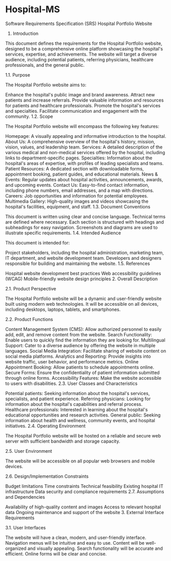 # Hospital-MS
Software Requirements Specification (SRS)
Hospital Portfolio Website

1. Introduction

This document defines the requirements for the Hospital Portfolio website, designed to be a comprehensive online platform showcasing the hospital's services, expertise, and achievements. The website will target a diverse audience, including potential patients, referring physicians, healthcare professionals, and the general public.

1.1. Purpose

The Hospital Portfolio website aims to:

Enhance the hospital's public image and brand awareness.
Attract new patients and increase referrals.
Provide valuable information and resources for patients and healthcare professionals.
Promote the hospital's services and specialties.
Facilitate communication and engagement with the community.
1.2. Scope

The Hospital Portfolio website will encompass the following key features:

Homepage: A visually appealing and informative introduction to the hospital.
About Us: A comprehensive overview of the hospital's history, mission, vision, values, and leadership team.
Services: A detailed description of the various medical and non-medical services offered by the hospital, including links to department-specific pages.
Specialties: Information about the hospital's areas of expertise, with profiles of leading specialists and teams.
Patient Resources: A dedicated section with downloadable forms, appointment booking, patient guides, and educational materials.
News & Events: Regular updates about hospital activities, announcements, awards, and upcoming events.
Contact Us: Easy-to-find contact information, including phone numbers, email addresses, and a map with directions.
Careers: Job opportunities and information for potential employees.
Multimedia Gallery: High-quality images and videos showcasing the hospital's facilities, equipment, and staff.
1.3. Document Conventions

This document is written using clear and concise language.
Technical terms are defined where necessary.
Each section is structured with headings and subheadings for easy navigation.
Screenshots and diagrams are used to illustrate specific requirements.
1.4. Intended Audience

This document is intended for:

Project stakeholders, including the hospital administration, marketing team, IT department, and website development team.
Developers and designers responsible for building and maintaining the website.
1.5. References

Hospital website development best practices
Web accessibility guidelines (WCAG)
Mobile-friendly website design principles
2. Overall Description

2.1. Product Perspective

The Hospital Portfolio website will be a dynamic and user-friendly website built using modern web technologies. It will be accessible on all devices, including desktops, laptops, tablets, and smartphones.

2.2. Product Functions

Content Management System (CMS): Allow authorized personnel to easily add, edit, and remove content from the website.
Search Functionality: Enable users to quickly find the information they are looking for.
Multilingual Support: Cater to a diverse audience by offering the website in multiple languages.
Social Media Integration: Facilitate sharing of website content on social media platforms.
Analytics and Reporting: Provide insights into website traffic, user behavior, and performance metrics.
Online Appointment Booking: Allow patients to schedule appointments online.
Secure Forms: Ensure the confidentiality of patient information submitted through online forms.
Accessibility Features: Make the website accessible to users with disabilities.
2.3. User Classes and Characteristics

Potential patients: Seeking information about the hospital's services, specialists, and patient experience.
Referring physicians: Looking for information about the hospital's capabilities and referral process.
Healthcare professionals: Interested in learning about the hospital's educational opportunities and research activities.
General public: Seeking information about health and wellness, community events, and hospital initiatives.
2.4. Operating Environment

The Hospital Portfolio website will be hosted on a reliable and secure web server with sufficient bandwidth and storage capacity.

2.5. User Environment

The website will be accessible on all popular web browsers and mobile devices.

2.6. Design/Implementation Constraints

Budget limitations
Time constraints
Technical feasibility
Existing hospital IT infrastructure
Data security and compliance requirements
2.7. Assumptions and Dependencies

Availability of high-quality content and images
Access to relevant hospital data
Ongoing maintenance and support of the website
3. External Interface Requirements

3.1. User Interfaces

The website will have a clean, modern, and user-friendly interface.
Navigation menus will be intuitive and easy to use.
Content will be well-organized and visually appealing.
Search functionality will be accurate and efficient.
Online forms will be clear and concise.

